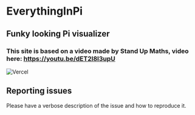 # EverythingInPi
## Funky looking Pi visualizer

### This site is based on a video made by Stand Up Maths, video here: https://youtu.be/dET2l8l3upU

![Vercel](https://vercelbadge.vercel.app/api/EnZon3/EverythingInPi)

## Reporting issues

Please have a verbose description of the issue and how to reproduce it.
